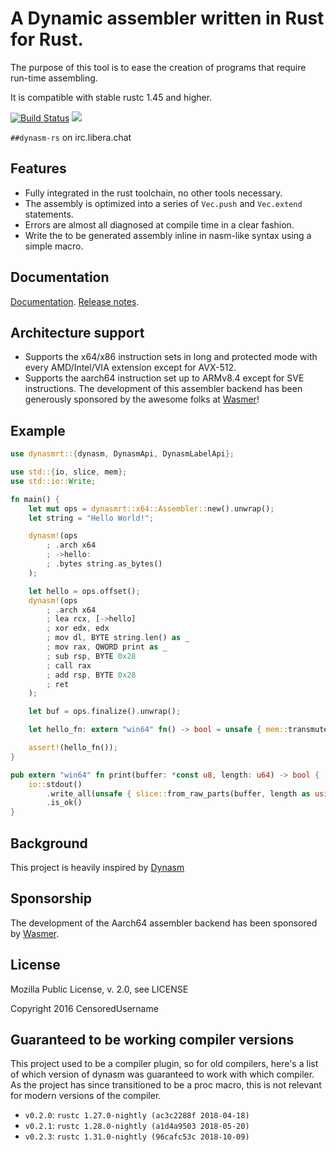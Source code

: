 # A Dynamic assembler written in Rust for Rust.

The purpose of this tool is to ease the creation of programs that require run-time assembling.

It is compatible with stable rustc 1.45 and higher.

[![Build Status](https://travis-ci.com/CensoredUsername/dynasm-rs.svg?branch=master)](https://travis-ci.org/github/CensoredUsername/dynasm-rs)
[![](https://img.shields.io/crates/v/dynasm.svg)](https://crates.io/crates/dynasm)

`##dynasm-rs` on irc.libera.chat

## Features

- Fully integrated in the rust toolchain, no other tools necessary.
- The assembly is optimized into a series of `Vec.push` and `Vec.extend` statements.
- Errors are almost all diagnosed at compile time in a clear fashion.
- Write the to be generated assembly inline in nasm-like syntax using a simple macro.

## Documentation

[Documentation](https://CensoredUsername.github.io/dynasm-rs/language/index.html).
[Release notes](https://github.com/CensoredUsername/dynasm-rs/blob/master/doc/releasenotes.md).

## Architecture support

- Supports the x64/x86 instruction sets in long and protected mode with every AMD/Intel/VIA extension except for AVX-512.
- Supports the aarch64 instruction set up to ARMv8.4 except for SVE instructions. The development of this assembler backend has been generously sponsored by the awesome folks at [Wasmer](https://github.com/wasmerio/wasmer)!

## Example

```rust
use dynasmrt::{dynasm, DynasmApi, DynasmLabelApi};

use std::{io, slice, mem};
use std::io::Write;

fn main() {
    let mut ops = dynasmrt::x64::Assembler::new().unwrap();
    let string = "Hello World!";

    dynasm!(ops
        ; .arch x64
        ; ->hello:
        ; .bytes string.as_bytes()
    );

    let hello = ops.offset();
    dynasm!(ops
        ; .arch x64
        ; lea rcx, [->hello]
        ; xor edx, edx
        ; mov dl, BYTE string.len() as _
        ; mov rax, QWORD print as _
        ; sub rsp, BYTE 0x28
        ; call rax
        ; add rsp, BYTE 0x28
        ; ret
    );

    let buf = ops.finalize().unwrap();

    let hello_fn: extern "win64" fn() -> bool = unsafe { mem::transmute(buf.ptr(hello)) };

    assert!(hello_fn());
}

pub extern "win64" fn print(buffer: *const u8, length: u64) -> bool {
    io::stdout()
        .write_all(unsafe { slice::from_raw_parts(buffer, length as usize) })
        .is_ok()
}
```

## Background

This project is heavily inspired by [Dynasm](http://luajit.org/dynasm.html)

## Sponsorship

The development of the Aarch64 assembler backend has been sponsored by [Wasmer](https://github.com/wasmerio/wasmer).

## License

Mozilla Public License, v. 2.0, see LICENSE

Copyright 2016 CensoredUsername

## Guaranteed to be working compiler versions

This project used to be a compiler plugin, so for old compilers, here's a list of which version of dynasm was guaranteed to work with which compiler.
As the project has since transitioned to be a proc macro, this is not relevant for modern versions of the compiler.

- `v0.2.0`: `rustc 1.27.0-nightly (ac3c2288f 2018-04-18)`
- `v0.2.1`: `rustc 1.28.0-nightly (a1d4a9503 2018-05-20)`
- `v0.2.3`: `rustc 1.31.0-nightly (96cafc53c 2018-10-09)`
